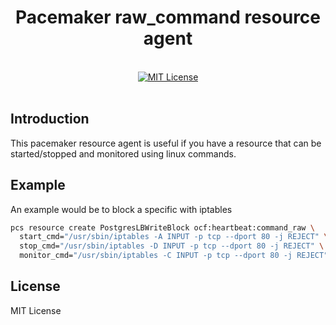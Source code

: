 <h1 align="center">Pacemaker raw_command resource agent</h1>
<br />

<div align="center">
  <a href="https://opensource.org/licenses/MIT">
    <img src="https://img.shields.io/badge/License-MIT-blue.svg" alt="MIT License" />
  </a>
</div>
<br />

## Introduction

This pacemaker resource agent is useful if you have a resource that can be started/stopped and monitored using linux commands.


## Example

An example would be to block a specific with iptables
```bash
pcs resource create PostgresLBWriteBlock ocf:heartbeat:command_raw \
  start_cmd="/usr/sbin/iptables -A INPUT -p tcp --dport 80 -j REJECT" \
  stop_cmd="/usr/sbin/iptables -D INPUT -p tcp --dport 80 -j REJECT" \
  monitor_cmd="/usr/sbin/iptables -C INPUT -p tcp --dport 80 -j REJECT" \
```

## License
MIT License